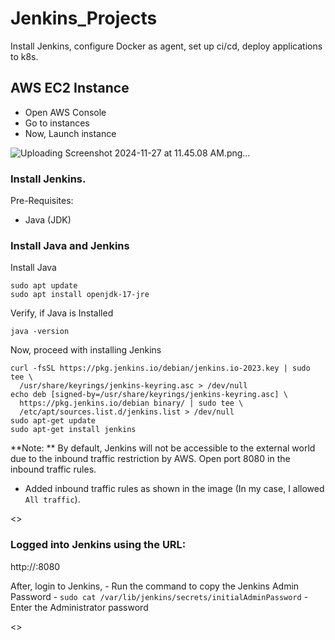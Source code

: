 # Jenkins_Projects

Install Jenkins, configure Docker as agent, set up ci/cd, deploy applications to k8s.

## AWS EC2 Instance

- Open AWS Console
- Go to instances
- Now, Launch instance

![Uploading Screenshot 2024-11-27 at 11.45.08 AM.png…]()

### Install Jenkins.

Pre-Requisites:
 - Java (JDK)

### Install Java and Jenkins

Install Java

```
sudo apt update
sudo apt install openjdk-17-jre
```

Verify, if Java is Installed

```
java -version

```

Now, proceed with installing Jenkins

```
curl -fsSL https://pkg.jenkins.io/debian/jenkins.io-2023.key | sudo tee \
  /usr/share/keyrings/jenkins-keyring.asc > /dev/null
echo deb [signed-by=/usr/share/keyrings/jenkins-keyring.asc] \
  https://pkg.jenkins.io/debian binary/ | sudo tee \
  /etc/apt/sources.list.d/jenkins.list > /dev/null
sudo apt-get update
sudo apt-get install jenkins
```

**Note: ** By default, Jenkins will not be accessible to the external world due to the inbound traffic restriction by AWS. Open port 8080 in the inbound traffic rules.

- Added inbound traffic rules as shown in the image (In my case, I allowed `All traffic`).

<<IMG>>

### Logged into Jenkins using the  URL:

http://<ec2-instance-public-ip-address>:8080    
  
After, login to Jenkins, 
      - Run the command to copy the Jenkins Admin Password - `sudo cat /var/lib/jenkins/secrets/initialAdminPassword`
      - Enter the Administrator password

<<IMG>>



